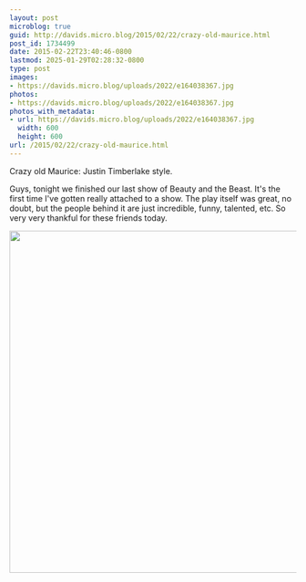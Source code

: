 ```yaml
---
layout: post
microblog: true
guid: http://davids.micro.blog/2015/02/22/crazy-old-maurice.html
post_id: 1734499
date: 2015-02-22T23:40:46-0800
lastmod: 2025-01-29T02:28:32-0800
type: post
images:
- https://davids.micro.blog/uploads/2022/e164038367.jpg
photos:
- https://davids.micro.blog/uploads/2022/e164038367.jpg
photos_with_metadata:
- url: https://davids.micro.blog/uploads/2022/e164038367.jpg
  width: 600
  height: 600
url: /2015/02/22/crazy-old-maurice.html
---
```

Crazy old Maurice: Justin Timberlake style.

Guys, tonight we finished our last show of Beauty and the Beast. It's the first time I've gotten really attached to a show. The play itself was great, no doubt, but the people behind it are just incredible, funny, talented, etc. So very very thankful for these friends today.

<img src="/uploads/2022/e164038367.jpg" width="600" height="600" alt="">
